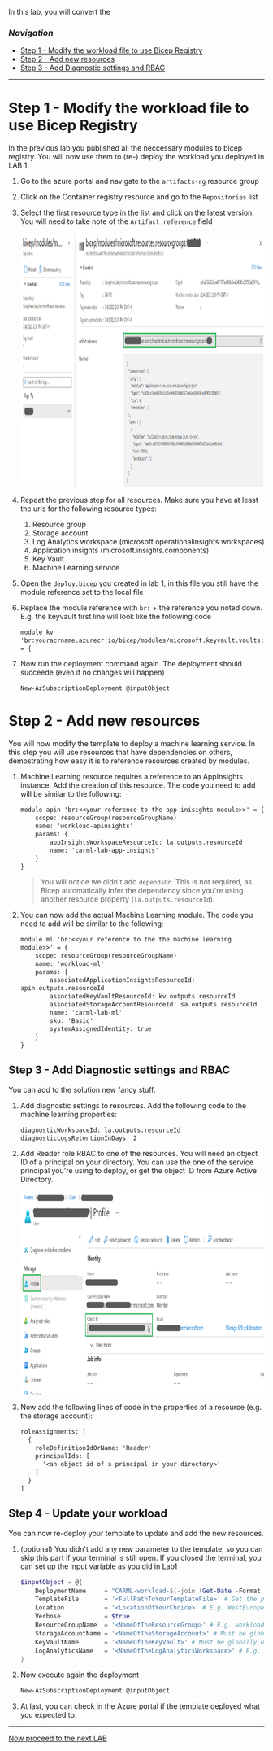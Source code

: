 In this lab, you will convert the

### _Navigation_
- [Step 1 - Modify the workload file to use Bicep Registry](#Step-1---Modify-the-workload-file-to-use-Bicep-Registry)
- [Step 2 - Add new resources](#Step-2---A#dd-new-resources)
- [Step 3 - Add Diagnostic settings and RBAC](#Step-3---Add-Diagnostic-settings-and-RBAC)
---

# Step 1 - Modify the workload file to use Bicep Registry

In the previous lab you published all the neccessary modules to bicep registry. You will now use them to (re-) deploy the workload you deployed in LAB 1.

1. Go to the azure portal and navigate to the `artifacts-rg` resource group
1. Click on the Container registry resource and go to the `Repositories` list
1. Select the first resource type in the list and click on the latest version. You will need to take note of the `Artifact reference` field

    <img src="./media/Lab7/registry-reference.png" alt="Registry reference" height="500">

1. Repeat the previous step for all resources. Make sure you have at least the urls for the following resource types:
    1. Resource group
    1. Storage account
    1. Log Analytics workspace (microsoft.operationalinsights.workspaces)
    1. Application insights (microsoft.insights.components)
    1. Key Vault
    1. Machine Learning service
1. Open the `deploy.bicep` you created in lab 1, in this file you still have the module reference set to the local file
1. Replace the module reference with `br:` + the reference you noted down. E.g. the keyvault first line will look like the following code

    ```bicep
    module kv 'br:youracrname.azurecr.io/bicep/modules/microsoft.keyvault.vaults:0.1.999' = {
    ```

1. Now run the deployment command again. The deployment should succeede (even if no changes will happen)

    ```powershell
    New-AzSubscriptionDeployment @inputObject
    ```

# Step 2 - Add new resources

You will now modify the template to deploy a machine learning service. In this step you will use resources that have dependencies on others, demostrating how easy it is to reference resources created by modules.

1. Machine Learning resource requires a reference to an AppInsights instance. Add the creation of this resource. The code you need to add will be similar to the following:

    ```bicep
    module apin 'br:<<your reference to the app inisights module>>' = {
        scope: resourceGroup(resourceGroupName)
        name: 'workload-apinsights'
        params: {
            appInsightsWorkspaceResourceId: la.outputs.resourceId
            name: 'carml-lab-app-insights'
        }
    }
    ```

    > You will notice we didn't add `dependsOn`. This is not required, as Bicep automatically infer the dependency since you're using another resource property (`la.outputs.resourceId`).

1. You can now add the actual Machine Learning module. The code you need to add will be similar to the following:

    ```bicep
    module ml 'br:<<your reference to the the machine learning module>>' = {
        scope: resourceGroup(resourceGroupName)
        name: 'workload-ml'
        params: {
            associatedApplicationInsightsResourceId: apin.outputs.resourceId
            associatedKeyVaultResourceId: kv.outputs.resourceId
            associatedStorageAccountResourceId: sa.outputs.resourceId
            name: 'carml-lab-ml'
            sku: 'Basic'
            systemAssignedIdentity: true
        }
    }
    ```
## Step 3 - Add Diagnostic settings and RBAC

You can add to the solution new fancy stuff.

1. Add diagnostic settings to resources. Add the following code to the machine learning properties:

    ```bicep
    diagnosticWorkspaceId: la.outputs.resourceId
    diagnosticLogsRetentionInDays: 2
    ```

1. Add Reader role RBAC to one of the resources. You will need an object ID of a principal on your directory. You can use the one of the service principal you're using to deploy, or get the object ID from Azure Active Directory.

    <img src="./media/Lab7/object-id.png" alt="Object ID" height="400">

1. Now add the following lines of code in the properties of a resource (e.g. the storage account):

    ```bicep
    roleAssignments: [
      {
        roleDefinitionIdOrName: 'Reader'
        principalIds: [
          '<an object id of a principal in your directory>'
        ]
      }
    ]
    ```

## Step 4 - Update your workload

You can now re-deploy your template to update and add the new resources.

1. (optional) You didn't add any new parameter to the template, so you can skip this part if your terminal is still open. If you closed the terminal, you can set up the input variable as you did in Lab1

    ```Powershell
    $inputObject = @{
        DeploymentName     = "CARML-workload-$(-join (Get-Date -Format 'yyyyMMddTHHMMssffffZ')[0..63])"
        TemplateFile       = '<FullPathToYourTemplateFile>' # Get the path via a right-click on the template file in VSCode & select 'Copy Path'
        Location           = '<LocationOfYourChoice>' # E.g. WestEurope
        Verbose            = $true
        ResourceGroupName  = '<NameOfTheResourceGroup>' # E.g. workload-rg
        StorageAccountName = '<NameOfTheStorageAccount>' # Must be globally unique
        KeyVaultName       = '<NameOfTheKeyVault>' # Must be globally unique
        LogAnalyticsName   = '<NameOfTheLogAnalyticsWorkspace>' # E.g. carml-law
    }
    ```

1. Now execute again the deployment

    ```Powershell
    New-AzSubscriptionDeployment @inputObject
    ```

1. At last, you can check in the Azure portal if the template deployed what you expected to.

<!-- TODO: Extend with how to use bicepconfig.json ? -->

---

[Now proceed to the next LAB](./Lab%208%20-%20Interoperability.md)
